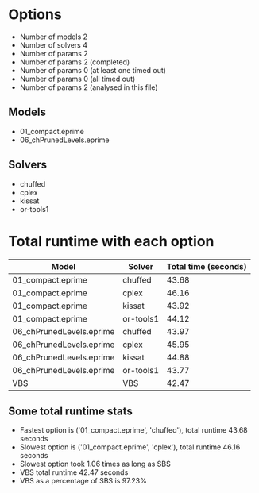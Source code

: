 

# Options


- Number of models         2
- Number of solvers        4
- Number of params         2
- Number of params         2 (completed)
- Number of params         0 (at least one timed out)
- Number of params         0 (all timed out)
- Number of params         2 (analysed in this file)


## Models


 - 01_compact.eprime
 - 06_chPrunedLevels.eprime


## Solvers


 - chuffed
 - cplex
 - kissat
 - or-tools1


# Total runtime with each option


 | Model | Solver | Total time (seconds) | 
 | -- | -- | -- | 
 | 01_compact.eprime | chuffed | 43.68 | 
 | 01_compact.eprime | cplex | 46.16 | 
 | 01_compact.eprime | kissat | 43.92 | 
 | 01_compact.eprime | or-tools1 | 44.12 | 
 | 06_chPrunedLevels.eprime | chuffed | 43.97 | 
 | 06_chPrunedLevels.eprime | cplex | 45.95 | 
 | 06_chPrunedLevels.eprime | kissat | 44.88 | 
 | 06_chPrunedLevels.eprime | or-tools1 | 43.77 | 
 | VBS | VBS | 42.47 | 


## Some total runtime stats


 - Fastest option is ('01_compact.eprime', 'chuffed'), total runtime 43.68 seconds
 - Slowest option is ('01_compact.eprime', 'cplex'), total runtime 46.16 seconds
 - Slowest option took 1.06 times as long as SBS
 - VBS total runtime 42.47 seconds
 - VBS as a percentage of SBS is 97.23%
